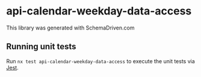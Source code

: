 
# api-calendar-weekday-data-access

This library was generated with SchemaDriven.com

## Running unit tests

Run `nx test api-calendar-weekday-data-access` to execute the unit tests via [Jest](https://jestjs.io).

